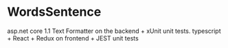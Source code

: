 # WordsSentence

asp.net core 1.1
Text Formatter on the backend + xUnit unit tests.
typescript + React + Redux on frontend + JEST unit tests
